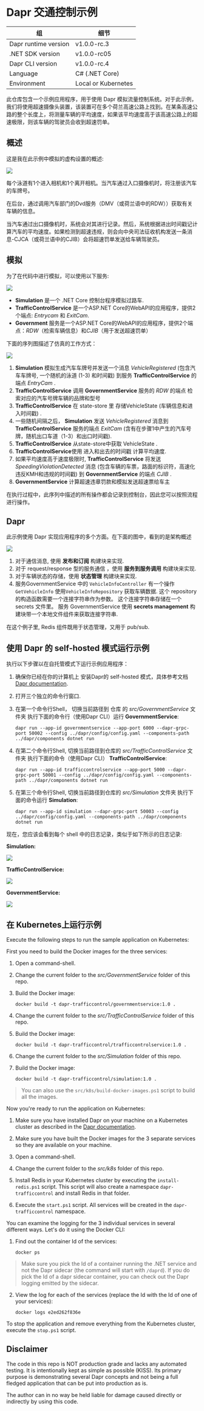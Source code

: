 # Dapr 交通控制示例

| 组                  | 细节             |
| -------------------- | ------------------- |
| Dapr runtime version | v1.0.0-rc.3         |
| .NET SDK version     | v1.0.0-rc05         |
| Dapr CLI version     | v1.0.0-rc.4         |
| Language             | C# (.NET Core)      |
| Environment          | Local or Kubernetes |

此仓库包含一个示例应用程序，用于使用 Dapr 模拟流量控制系统。对于此示例，我们将使用超速摄像头装置，该装置可在多个荷兰高速公路上找到。在某条高速公路的整个长度上，将测量车辆的平均速度，如果该平均速度高于该高速公路上的超速极限，则该车辆的驾驶员会收到超速罚单。

## 概述
这是我在此示例中模拟的虚构设置的概述:

![](img/speed-trap-overview.png)

每个泳道有1个进入相机和1个离开相机。当汽车通过入口摄像机时，将注册该汽车的车牌号。

在后台，通过调用汽车部门的Dvd服务（DMV（或荷兰语中的RDW））获取有关车辆的信息。

当汽车通过出口摄像机时，系统会对其进行记录。然后，系统根据进出时间戳记计算汽车的平均速度。如果检测到超速违规，则会向中央司法征收机构发送一条消息-CJCA（或荷兰语中的CJIB）会将超速罚单发送给车辆驾驶员。

## 模拟
为了在代码中进行模拟，可以使用以下服务:

![](img/services.png)

-  **Simulation** 是一个 .NET Core 控制台程序模拟过路车.
-  **TrafficControlService** 是一个ASP.NET Core的WebAPI的应用程序，提供2个端点: *Entrycam* 和 *ExitCam*.
-  **Government** 服务是一个ASP.NET Core的WebAPI的应用程序，提供2个端点：*RDW*（检索车辆信息）和*CJIB*（用于发送超速罚单） 

下面的序列图描述了仿真的工作方式：

![](img/sequence.png)


1.  **Simulation** 模拟生成汽车车牌号并发送一个消息 *VehicleRegistered*  (包含汽车车牌号, 一个随机的泳道 (1-3) 和时间戳) 到服务 **TrafficControlService** 的端点 *EntryCam* .
2.  **TrafficControlService** 调用 **GovernmentService** 服务的 *RDW* 的端点  检索对应的汽车号牌车辆的品牌和型号
3.  **TrafficControlService** 在 state-store 里 存储VehicleState (车辆信息和进入时间戳) .
4. 一些随机间隔之后，  **Simulation** 发送 *VehicleRegistered* 消息到 **TrafficControlService** 服务的端点  *ExitCam* (含有在步骤1中产生的汽车号牌，随机出口车道（1-3）和出口时间戳).
5.  **TrafficControlService** 从state-store中获取 VehicleState .
6.  **TrafficControlService**使用 进入和出去的时间戳 计算平均速度.
7.  如果平均速度高于速度极限时,  **TrafficControlService** 将发送 *SpeedingViolationDetected* 消息 (包含车辆的车票，路面的标识符，高速化违反KMH和违规的时间戳) 到  **GovernmentService** 的端点 *CJIB* .
8.  **GovernmentService** 计算超速违章罚款和模拟发送超速票给车主

在执行过程中，此序列中描述的所有操作都会记录到控制台，因此您可以按照流程进行操作。

## Dapr

此示例使用 Dapr 实现应用程序的多个方面。在下面的图中，看到的是架构概述

![](img/dapr-setup.png)

1. 对于通信消息, 使用 **发布和订阅** 构建块来实现. 
2. 对于 request/response 型的服务通信 ，使用 **服务到服务调用** 构建块来实现. 
3. 对于车辆状态的存储，使用 **状态管理** 构建块来实现. 
4. 服务GovernmentService 中的 `VehicleInfoController` 有一个操作 `GetVehicleInfo` 使用`VehicleInfoRepository` 获取车辆数据. 这个 repository 的构造函数需要一个连接字符串作为参数。 这个连接字符串存储在一个secrets 文件里。 服务 GovernmentService 使用 **secrets management** 构建块带一个本地文件组件来获取连接字符串.

在这个例子里, Redis 组件既用于状态管理，又用于 pub/sub.

## 使用 Dapr 的 self-hosted 模式运行示例

执行以下步骤以在自托管模式下运行示例应用程序：

1. 确保你已经在你的计算机上 安装Dapr的 self-hosted 模式，具体参考文档 [Dapr documentation](https://docs.dapr.io/getting-started/install-dapr/).

2. 打开三个独立的命令行窗口.

3. 在第一个命令行Shell， 切换当前路径到 仓库 的 *src/GovernmentService* 文件夹 执行下面的命令行（使用Dapr CLI）运行 **GovernmentService**:

    ```
    dapr run --app-id governmentservice --app-port 6000 --dapr-grpc-port 50002 --config ../dapr/config/config.yaml --components-path ../dapr/components dotnet run
    ```

4. 在第二个命令行Shell, 切换当前路径到仓库的 *src/TrafficControlService* 文件夹 执行下面的命令（使用Dapr CLI） **TrafficControlService**:

    ```
    dapr run --app-id trafficcontrolservice --app-port 5000 --dapr-grpc-port 50001 --config ../dapr/config/config.yaml --components-path ../dapr/components dotnet run
    ```

5. 在第三个命令行Shell, 切换当前路径到仓库的 *src/Simulation* 文件夹 执行下面的命令运行 **Simulation**:

    ```
    dapr run --app-id simulation --dapr-grpc-port 50003 --config ../dapr/config/config.yaml --components-path ../dapr/components dotnet run
    ```

现在，您应该会看到每个 shell 中的日志记录，类似于如下所示的日志记录:

**Simulation:**  

![](img/logging-simulation.png)

**TrafficControlService:**  

![](img/logging-trafficcontrolservice.png)

**GovernmentService:**  

![](img/logging-governmentservice.png)

## 在 Kubernetes上运行示例

Execute the following steps to run the sample application on Kubernetes:

First you need to build the Docker images for the three services:

1. Open a command-shell.

2. Change the current folder to the *src/GovernmentService* folder of this repo.

3. Build the Docker image:

    ```
    docker build -t dapr-trafficcontrol/governmentservice:1.0 .
    ```

4. Change the current folder to the *src/TrafficControlService* folder of this repo.

5. Build the Docker image:

    ```
    docker build -t dapr-trafficcontrol/trafficcontrolservice:1.0 .
    ```

6. Change the current folder to the *src/Simulation* folder of this repo.

7. Build the Docker image:

    ```
    docker build -t dapr-trafficcontrol/simulation:1.0 .
    ```

> You can also use the `src/k8s/build-docker-images.ps1` script to build all the images.

Now you're ready to run the application on Kubernetes:

1. Make sure you have installed Dapr on your machine on a Kubernetes cluster as described in the [Dapr documentation](https://docs.dapr.io/getting-started/install-dapr/).

2. Make sure you have built the Docker images for the 3 separate services so they are available on your machine.

3. Open a command-shell.

4. Change the current folder to the *src/k8s* folder of this repo.

5. Install Redis in your Kubernetes cluster by executing the `install-redis.ps1` script. This script will also create a namespace `dapr-trafficcontrol` and install Redis in that folder. 

8.  Execute the `start.ps1` script. All services will be created in the `dapr-trafficcontrol` namespace.

You can examine the logging for the 3 individual services in several different ways. Let's do it using the Docker CLI:

1. Find out the container Id of the services:

    ```
    docker ps
    ```

  > Make sure you pick the Id of a container running the .NET service and not the Dapr sidecar (the command will start with `/daprd`). If you do pick the Id of a dapr sidecar container, you can check out the Dapr logging emitted by the sidecar.

2. View the log for each of the services (replace the Id with the Id of one of your services):

    ```
    docker logs e2ed262f836e
    ```

To stop the application and remove everything from the Kubernetes cluster, execute the `stop.ps1` script.

## Disclaimer
The code in this repo is NOT production grade and lacks any automated testing. It is intentionally kept as simple as possible (KISS). Its primary purpose is demonstrating several Dapr concepts and not being a full fledged application that can be put into production as is.

The author can in no way be held liable for damage caused directly or indirectly by using this code.
